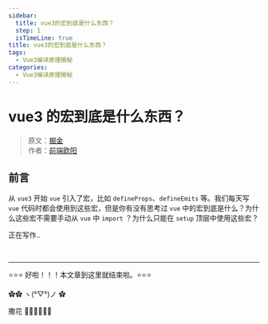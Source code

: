 ```yaml
---
sidebar:
  title: vue3的宏到底是什么东西？
  step: 1
  isTimeLine: true
title: vue3的宏到底是什么东西？
tags:
  - Vue3编译原理揭秘
categories:
  - Vue3编译原理揭秘
---
```


# vue3 的宏到底是什么东西？

> 原文：[掘金](https://juejin.cn/post/7335721246931189795) 
> <br/> 作者：[前端欧阳](https://juejin.cn/column/7340830470463242278)

## 前言

从 `vue3` 开始 `vue` 引入了宏，比如 `defineProps`、`defineEmits` 等。我们每天写 `vue` 代码时都会使用到这些宏，但是你有没有思考过 `vue` 中的宏到底是什么？为什么这些宏不需要手动从 `vue` 中 `import` ？为什么只能在 `setup` 顶层中使用这些宏？

正在写作..

<br/>
<hr />

⭐️⭐️⭐️ 好啦！！！本文章到这里就结束啦。⭐️⭐️⭐️

✿✿ ヽ(°▽°)ノ ✿

撒花 🌸🌸🌸🌸🌸🌸
